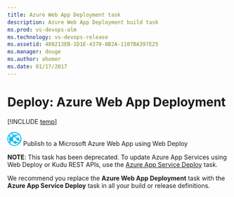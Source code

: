 ```yaml
---
title: Azure Web App Deployment task
description: Azure Web App Deployment build task
ms.prod: vs-devops-alm
ms.technology: vs-devops-release
ms.assetid: 480213EB-1D1E-4370-8B2A-1107BA397E25
ms.manager: douge
ms.author: ahomer
ms.date: 01/17/2017
---
```


# Deploy: Azure Web App Deployment

[!INCLUDE [temp](../../_shared/version-tfs-2015-rtm.md)]

![icon](_img/azure-web-app-deployment-icon.png) Publish to a Microsoft Azure Web App using Web Deploy 

**NOTE**: This task has been deprecated. To update Azure App Services 
using Web Deploy or Kudu REST APIs, use the 
[Azure App Service Deploy](https://github.com/Microsoft/vsts-tasks/tree/master/Tasks/AzureRmWebAppDeployment)
task. 

We recommend you replace the **Azure Web App Deployment**
task with the **Azure App Service Deploy** task
in all your build or release definitions.
